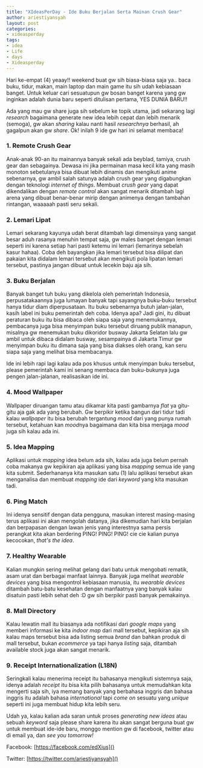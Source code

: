 ```yaml
---
title: "XIdeasPerDay - Ide Buku Berjalan Serta Mainan Crush Gear"
author: ariestiyansyah
layout: post
categories:
- xideasperday
tags:
- idea
- Life
- days
- Xideasperday
---
```

Hari ke-empat (4) yeaay!! weekend buat gw sih biasa-biasa saja ya.. baca buku, tidur, makan, main laptop dan main game itu sih udah kebiasaan banget. Untuk keluar cari sesuatupun gw bosan banget karena yang gw inginkan adalah dunia baru seperti ditulisan pertama, YES DUNIA BARU!!

Ada yang mau gw share juga sih sebelum ke topik utama, jadi sekarang lagi *research* bagaimana generate new idea lebih cepat dan lebih menarik (semoga), gw akan *sharing* kalau nanti hasil *researchnya* berhasil, ah gagalpun akan gw *share*. Ok! inilah 9 ide gw hari ini selamat membaca!

### 1. Remote Crush Gear
Anak-anak 90-an itu mainannya banyak sekali ada beyblad, tamiya, crush gear dan sebagainya. Dewasa ini jika permainan masa kecil kita yang masih monoton sebetulanya bisa dibuat lebih dinamis dan mengikuti anime sebenarnya, gw ambil salah satunya adalah crush gear yang digabungkan dengan teknologi *internet of things*. Membuat *crush gear* yang dapat dikendalikan dengan *remote control* akan sangat menarik ditambah lagi arena yang dibuat benar-benar mirip dengan animenya dengan tambahan rintangan, waaaaah pasti seru sekali. 

### 2. Lemari Lipat
Lemari sekarang kayunya udah berat ditambah lagi dimensinya yang sangat besar aduh rasanya menuhin tempat saja, gw males banget dengan lemari seperti ini karena setiap hari pasti ketemu ini lemari (lemarinya sebelah kasur hahaa). Coba deh bayangkan jika lemari tersebut bisa dilipat dan pakaian kita didalam lemari tersebut akan mengikuti pola lipatan lemari tersebut, pastinya jangan dibuat untuk lecekin baju aja sih.

### 3. Buku Berjalan
Banyak banget tuh buku yang dikelola oleh pemerintah Indonesia, perpusatakaannya juga lumayan banyak tapi sayangnya buku-buku tersebut hanya tidur diam diperpusataan. Itu buku sebenarnya butuh jalan-jalan, kasih label ini buku pemerintah deh coba. Idenya apa? Jadi gini, itu dibuat peraturan buku itu bisa dibaca oleh siapa saja yang menemukannya, pembacanya juga bisa menyimpan buku tersebut diruang publik manapun, misalnya gw menemukan buku dikoridor busway Jakarta Selatan lalu gw ambil untuk dibaca didalam busway, sesampainya di Jakarta Timur gw menyimpan buku itu dimana saja yang bisa diakses oleh orang, kan seru siapa saja yang melihat bisa membacanya.

Ide ini lebih rapi lagi kalau ada pos khusus untuk menyimpan buku tersebut, please pemerintah kami ini senang membaca dan buku-bukunya juga pengen jalan-jalanan, realisasikan ide ini.

### 4. Mood Wallpaper
Wallpaper diruangan tamu atau dikamar kita pasti gambarnya *flat* ya gitu-gitu aja gak ada yang berubah. Gw berpikir ketika bangun dari tidur tadi kalau *wallpaper* itu bisa berubah tergantung *mood* dari yang punya rumah tersebut, ketahuan kan *mood*nya bagaimana dan kita bisa menjaga *mood* juga sih kalau ada ini.

### 5. Idea Mapping
Aplikasi untuk *mapping* idea belum ada sih, kalau ada juga belum pernah coba makanya gw kepikiran aja aplikasi yang bisa *mapping* semua ide yang kita submit. Sederhananya kita masukan satu (1) lalu aplikasi tersebut akan menganalisa dan membuat *mapping* ide dari *keyword* yang kita masukan tadi.

### 6. Ping Match
Ini idenya sensitif dengan data pengguna, masukan interest masing-masing terus aplikasi ini akan mengolah datanya, jika dikemudian hari kita berjalan dan berpapasan dengan lawan jenis yang interestnya sama persis perangkat kita akan berdering PING! PING! PING! cie cie kalian punya kecocokan, *that's the idea*.

### 7. Healthy Wearable
Kalian mungkin sering melihat gelang dari batu untuk mengobati rematik, asam urat dan berbagai manfaat lainnya. Banyak juga melihat *wearable devices* yang bisa mengontrol kebiasaan manusia, itu *wearable devices* ditambah batu-batu kesehatan dengan manfaatnya yang banyak kalau disatuin pasti lebih sehat deh :D gw sih berpikir pasti banyak pemakainya.

### 8. Mall Directory
Kalau lewatin mall itu biasanya ada notifikasi dari *google maps* yang memberi informasi ke kita *indoor map* dari mall tersebut, kepikiran aja sih kalau maps tersebut bisa ada listing semua *brand* dan bahkan produk di mall tersebut, bukan *ecommerce* ya tapi hanya *listing* saja, ditambah available stock juga akan sangat menarik. 

### 9. Receipt Internationalization (L18N)
Seringkali kalau menerima receipt itu bahasanya mengikuti sistemnya saja, idenya adalah *receipt* itu bisa kita pilih bahasanya untuk memudahkan kita mengerti saja sih, iya memang banyak yang berbahasa inggris dan bahasa inggris itu adalah bahasa *international* tapi *come on* sesuatu yang *unique* seperti ini juga membuat hidup kita lebih seru.

Udah ya, kalau kalian ada saran untuk proses *generating new ideas* atau sebuah *keyword* saja please share karena itu akan sangat berguna buat gw untuk membuat ide-ide baru, monggo mention gw di facebook, twitter atau di email ya, dan *see you tomorrow!*

Facebook: [https://facebook.com/edXius]()

Twitter: [https://twitter.com/ariestiyansyah]()